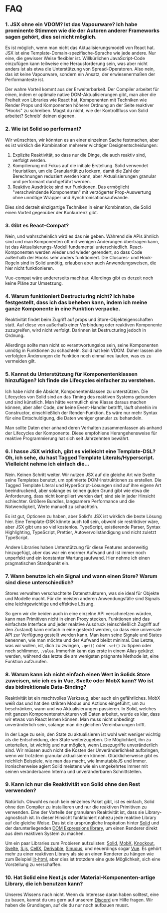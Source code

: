 # FAQ

### 1. JSX ohne ein VDOM? Ist das Vapourware? Ich habe prominente Stimmen wie die der Autoren anderer Frameworks sagen gehört, dies sei nicht möglich.

Es ist möglich, wenn man nicht das Aktualisierungsmodell von React hat. JSX ist eine Template-Domain-spezifische-Sprache wie jede andere. Nur eine, die gewisser Weise flexibler ist. Willkürlichen JavaScript-Code einzufügen kann teilweise eine Herausforderung sein, was aber nicht anders ist als etwa die Unterstützung von Spread-Operatoren. Also nein, das ist keine Vapourware, sondern ein Ansatz, der erwiesenermaßen der Performanteste ist.

Der wahre Vorteil kommt aus der Erweiterbarkeit. Der Compiler arbeitet für einen, indem er optimale native DOM-Aktualisierungen gibt, man aber die Freiheit von Libraries wie React hat, Komponenten mit Techniken wie Render Props und Komponenten höherer Ordnung an der Seite reaktiver "Hooks" zu schreiben. Magst du nicht, wie der Kontrollfluss von Solid arbeitet? Schreib' deinen eigenen.

### 2. Wie ist Solid so performant?

Wir wünschten, wir könnten es an einer einzelnen Sache festmachen, aber es ist wirklich die Kombination mehrerer wichtiger Designentscheidungen:

1. Explizite Reaktivität, so dass nur die Dinge, die auch reaktiv sind, verfolgt werden.
2. Kompilierung mit Fokus auf die initiale Erstellung. Solid verwendet Heuristiken, um die Granularität zu lockern, damit die Zahl der Berechnungen reduziert werden kann, aber Aktualisierungen granular und performant durchgeführt werden.
3. Reaktive Ausdrücke sind nur Funktionen. Das ermöglicht "verschwindende Komponenten" mit verzögerter Prop-Auswertung ohne unnötige Wrapper und Synchronisationsaufwände.

Dies sind derzeit einzigartige Techniken in einer Kombination, die Solid einen Vorteil gegenüber der Konkurrenz gibt.

### 3. Gibt es React-Compat?

Nein, und wahrscheinlich wird es das nie geben. Während die APIs ähnlich sind und man Komponenten oft mit wenigen Änderungen übertragen kann, ist das Aktualisierungs-Modell fundamental unterschiedlich. React-Komponenten werden wieder und wieder gerendert, so dass Code außerhalb der Hooks sehr anders funktioniert. Die Closures- und Hook-Regeln sind in Solid unnötig, erlauben aber auch Anwendungsweisen, die hier nicht funktionieren.

Vue-compat wäre andererseits machbar. Allerdings gibt es derzeit noch keine Pläne zur Umsetzung.

### 4. Warum funktioniert Destructuring nicht? Ich habe festgestellt, dass ich das beheben kann, indem ich meine ganze Komponente in eine Funktion verpacke.

Reaktivität findet beim Zugriff auf props und Store-Objekteigenschaften statt. Auf diese von außerhalb einer Verbindung oder reaktiven Komponente zuzugreifen, wird nicht verfolgt. Darinnen ist Destructuring jedoch in Ordnung.

Allerdings sollte man nicht so verantwortungslos sein, seine Komponenten unnötig in Funktionen zu schachteln. Solid hat kein VDOM. Daher lassen alle verfolgten Änderungen die Funktion noch einmal neu laufen, was es zu vermeiden gilt.

### 5. Kannst du Unterstützung für Komponentenklassen hinzufügen? Ich finde die Lifecycles einfacher zu verstehen.

Ich habe nicht die Absicht, Komponentenklassen zu unterstützen. Die Lifecycles von Solid sind an das Timing des reaktiven Systems gebunden und sind künstlich. Man hätte vermutlich eine Klasse daraus machen können, aber aller Code, der keine Event-Handler betrifft, läuft ohnehin im Constructor, einschließlich der Render-Funktion. Es wäre nur mehr Syntax für eine Entschuldigung, die Daten weniger granular zu behandeln.

Man sollte Daten eher anhand deren Verhalten zusammenfassen als anhand der Lifecycles der Komponente. Diese empfohlene Herangehensweise für reaktive Programmierung hat sich seit Jahrzehnten bewährt.

### 6. I hasse JSX wirklich, gibt es vielleicht eine Template-DSL? Oh, ich sehe, du hast Tagged Template Literals/Hyperscript. Vielleicht nehme ich einfach die...

Nein. Keinen Schritt weiter. Wir nutzen JSX auf die gleiche Art wie Svelte seine Templates benutzt, um optimierte DOM-Instruktionen zu erstellen. Die Tagged Template Literal und HyperScript-Lösungen sind auf ihre eigene Art beeindruckend, aber solange es keinen guten Grund gibt wie etwa die Anforderung, dass nicht kompiliert werden darf, sind sie in jeder Hinsicht schlechter. Größere Bundles, langsamere Performance und die Notwendigkeit, Werte manuell zu schachteln.

Es ist gut, Optionen zu haben, aber Solid's JSX ist wirklich die beste Lösung hier. Eine Template-DSK könnte auch toll sein, obwohl sie restriktiver wäre, aber JSX gibt uns so viel kostenlos. TypeScript, existierende Parser, Syntax Highlighting, TypeScript, Prettier, Autovervollständigung und nicht zuletzt TypeScript.

Andere Libraries haben Unterstützung für diese Features anderweitig hinzugefügt, aber das war ein enormer Aufwand und ist immer noch unperfekt und ein konstanter Wartungsaufwand. Hier nehme ich einen pragmatischen Standpunkt ein.

### 7. Wann benutze ich ein Signal und wann einen Store? Warum sind diese unterschiedlich?

Stores verwalten verschachtelte Datenstrukturen, was sie ideal für Objekte und Modelle macht. Für die meisten anderen Anwendungsfälle sind Signals eine leichtgewichtige und effektive Lösung.

So gern wir die beiden auch in eine einzelne API verschmelzen würden, kann man Primitiven nicht in einen Proxy stecken. Funktionen sind das einfachste Interface und jeder reaktive Ausdruck (einschließlich Zugriff auf den Zustand) kann einfach in eine gesteckt werden, so dass eine universale API zur Verfügung gestellt werden kann. Man kann seine Signale und States benennen, wie man möchte und der Aufwand bleibt minimal. Das Letzte, was wir wollen, ist, dich zu zwingen, `.get()` oder `.set()` zu tippen oder noch schlimmer, `.value`. Immerhin kann das erste in einem Alias gekürzt werden, während das letzte die am wenigsten prägnante Methode ist, eine Funktion aufzurufen.

### 8. Warum kann ich nicht einfach einen Wert in Solids Store zuweisen, wie ich es in Vue, Svelte oder MobX kann? Wo ist das bidirektionale Data-Binding?

Reaktivität ist ein machtvolles Werkzeug, aber auch ein gefährliches. MobX weiß das und hat den strikten Modus und Actions eingeführt, um zu beschränken, wann und wo Aktualisierungen passieren. In Solid, welches mit ganzen Komponentenstrukturen voll Daten arbeitet, wurde es klar, dass wir etwas von React lernen können. Man muss nicht unbedingt unveränderlich sein, solange man die gleichen Vereinbarungen trifft.

In der Lage zu sein, den State zu aktualisieren ist wohl weit weniger wichtig als die Entscheidung, den State weiterzugeben. Die Möglichkeit, ihn zu unterteilen, ist wichtig und nur möglich, wenn Lesezugriffe unveränderlich sind. Wir müssen auch nicht die Kosten der Unveränderlichkeit aufbringen, wenn wir trotzdem granular aktualisieren können. Glücklicherweise gibt es reichlich Beispiele, wie man das macht, wie ImmutableJS und Immer. Ironischerweise agiert Solid meistens wie ein umgekehrtes Immer mit seinen veränderbaren Interna und unveränderbaren Schnittstellen.

### 9. Kann ich nur die Reaktivität von Solid ohne den Rest verwenden?

Natürlich. Obwohl es noch kein einzelnes Paket gibt, ist es einfach, Solid ohne den Compiler zu installieren und nur die reaktiven Primitiven zu verwenden. Eine der Vorteile der granularen Reaktivität ist, dass sie Library-agnostisch ist. In dieser Hinsicht funktioniert nahezu jede reaktive Library auf die gleiche Weise. Das ist die ursprüngliche Inspiration hinter [Solid](https://github.com/solidjs/solid) und der darunterliegenden [DOM Expressions library](https://github.com/ryansolid/dom-expressions), um einen Renderer direkt aus dem reaktiven System zu machen.

Um ein paar Libraries zum Probieren aufzulisten: [Solid](https://github.com/solidjs/solid), [MobX](https://github.com/mobxjs/mobx), [Knockout](https://github.com/knockout/knockout), [Svelte](https://github.com/sveltejs/svelte), [S.js](https://github.com/adamhaile/S), [CellX](https://github.com/Riim/cellx), [Derivable](https://github.com/ds300/derivablejs), [Sinuous](https://github.com/luwes/sinuous), und neuerdings sogar [Vue](https://github.com/vuejs/vue). Es gehört mehr zu einer reaktiven Library als sie an einen Renderer zu hängen wie zum Beispiel [lit-html](https://github.com/Polymer/lit-html), aber dies ist trotzdem eine gute Möglichkeit, sich eine Vorstellung zu verschaffen.

### 10. Hat Solid eine Next.js oder Material-Komponenten-artige Library, die ich benutzen kann?

Unseres Wissens nach nicht. Wenn du Interesse daran haben solltest, eine zu bauen, kannst du uns gern auf unserem [Discord](https://discord.com/invite/solidjs) um Hilfe fragen. Wir haben die Grundlagen, auf die du nur noch aufbauen musst.
